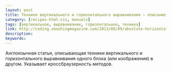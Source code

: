```yaml
---
layout: post
title: Техники вертикального и горизонтального выравнивания — описание и сравнение
category: [recipes-html-css, manuals]
tags: [вертикальное, выравнивание, горизонтальное, техника]
link: http://coding.smashingmagazine.com/2013/08/09/absolute-horizontal-vertical-centering-css/
description:
keywords:
---
```


<p>Англоязычная статья, описывающая техники вертикального и горизонтального выравнивания одного блока (или изображения) в другом. Указывает кроссбраузерность методов.</p>
